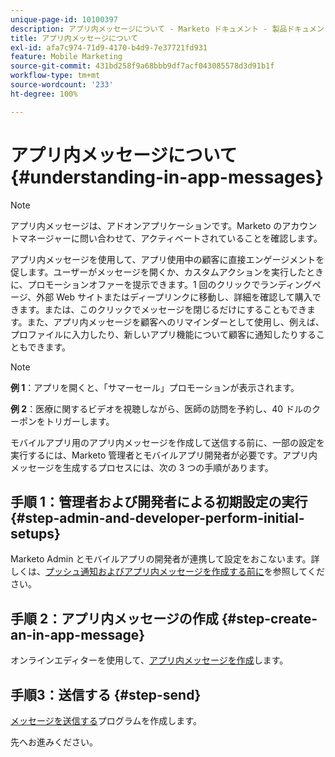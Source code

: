 ```yaml
---
unique-page-id: 10100397
description: アプリ内メッセージについて - Marketo ドキュメント - 製品ドキュメント
title: アプリ内メッセージについて
exl-id: afa7c974-71d9-4170-b4d9-7e37721fd931
feature: Mobile Marketing
source-git-commit: 431bd258f9a68bbb9df7acf043085578d3d91b1f
workflow-type: tm+mt
source-wordcount: '233'
ht-degree: 100%

---
```


# アプリ内メッセージについて {#understanding-in-app-messages}

>[!NOTE]
>
>アプリ内メッセージは、アドオンアプリケーションです。Marketo のアカウントマネージャーに問い合わせて、アクティベートされていることを確認します。

アプリ内メッセージを使用して、アプリ使用中の顧客に直接エンゲージメントを促します。ユーザーがメッセージを開くか、カスタムアクションを実行したときに、プロモーションオファーを提示できます。1 回のクリックでランディングページ、外部 Web サイトまたはディープリンクに移動し、詳細を確認して購入できます。または、このクリックでメッセージを閉じるだけにすることもできます。また、アプリ内メッセージを顧客へのリマインダーとして使用し、例えば、プロファイルに入力したり、新しいアプリ機能について顧客に通知したりすることもできます。

>[!NOTE]
>
>**例 1**：アプリを開くと、「サマーセール」プロモーションが表示されます。
>
>**例 2**：医療に関するビデオを視聴しながら、医師の訪問を予約し、40 ドルのクーポンをトリガーします。

モバイルアプリ用のアプリ内メッセージを作成して送信する前に、一部の設定を実行するには、Marketo 管理者とモバイルアプリ開発者が必要です。アプリ内メッセージを生成するプロセスには、次の 3 つの手順があります。

## 手順 1：管理者および開発者による初期設定の実行 {#step-admin-and-developer-perform-initial-setups}

Marketo Admin とモバイルアプリの開発者が連携して設定をおこないます。詳しくは、[プッシュ通知およびアプリ内メッセージを作成する前に](/help/marketo/product-docs/mobile-marketing/admin/before-you-create-push-notifications-and-in-app-messages.md)を参照してください。

## 手順 2：アプリ内メッセージの作成 {#step-create-an-in-app-message}

オンラインエディターを使用して、[アプリ内メッセージを作成](/help/marketo/product-docs/mobile-marketing/in-app-messages/creating-in-app-messages/create-an-in-app-message.md)します。

## 手順3：送信する {#step-send}

[メッセージを送信する](/help/marketo/product-docs/mobile-marketing/in-app-messages/sending-your-in-app-message/send-your-in-app-message.md)プログラムを作成します。

先へお進みください。
